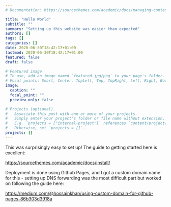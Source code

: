 ```yaml
---
# Documentation: https://sourcethemes.com/academic/docs/managing-content/

title: "Hello World"
subtitle: ""
summary: "Setting up this website was easier than expected"
authors: []
tags: []
categories: []
date: 2020-06-30T18:42:17+01:00
lastmod: 2020-06-30T18:42:17+01:00
featured: false
draft: false

# Featured image
# To use, add an image named `featured.jpg/png` to your page's folder.
# Focal points: Smart, Center, TopLeft, Top, TopRight, Left, Right, BottomLeft, Bottom, BottomRight.
image:
  caption: ""
  focal_point: ""
  preview_only: false

# Projects (optional).
#   Associate this post with one or more of your projects.
#   Simply enter your project's folder or file name without extension.
#   E.g. `projects = ["internal-project"]` references `content/project/deep-learning/index.md`.
#   Otherwise, set `projects = []`.
projects: []
---
```


This was surprisingly easy to set up! The guide to getting started here is excellent:  

<https://sourcethemes.com/academic/docs/install/>  

Deployment is done using Github Pages, and I got a custom domain name for this - setting up DNS forwarding was the most difficult part but worked on following the guide here:  

<https://medium.com/@hossainkhan/using-custom-domain-for-github-pages-86b303d3918a>  
